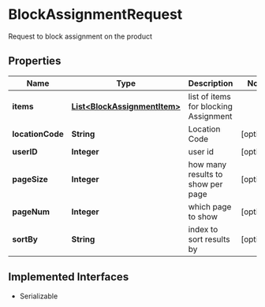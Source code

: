 

# BlockAssignmentRequest

Request to block assignment on the product

## Properties

| Name | Type | Description | Notes |
|------------ | ------------- | ------------- | -------------|
|**items** | [**List&lt;BlockAssignmentItem&gt;**](BlockAssignmentItem.md) | list of items for blocking Assignment |  |
|**locationCode** | **String** | Location Code |  [optional] |
|**userID** | **Integer** | user id |  [optional] |
|**pageSize** | **Integer** | how many results to show per page |  [optional] |
|**pageNum** | **Integer** | which page to show |  [optional] |
|**sortBy** | **String** | index to sort results by |  [optional] |


## Implemented Interfaces

* Serializable


